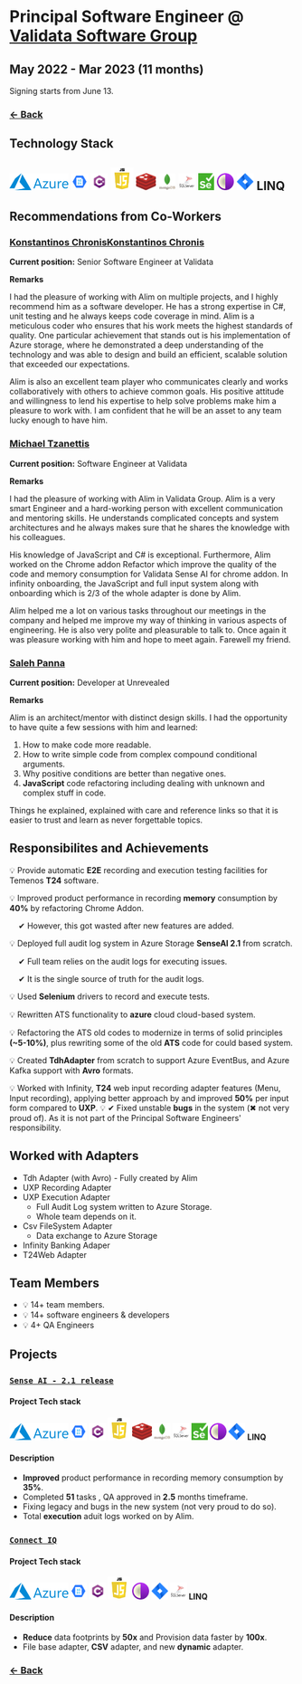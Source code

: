 # Principal Software Engineer @ [Validata Software Group](https://www.validata-software.com)

## May 2022 - Mar 2023 (11 months)

Signing starts from June 13.

### [← Back](../alim-ul-karim-profile.md)

## Technology Stack

## <img height="30" src="img/azure.png" alt="Azure">  <img height="30" src="img/azure%20storage.png" alt="Azure Storage"> <img height="30" src="img/c.png" alt="c#"> <img height="40" src="img/Javascript.png" alt="JacaScript"> <img height="30" src="img/redis.png" alt="Redis"> <img height="30" src="img/mongodb.png" alt="MongoDB"> <img height="30" src="img/microsoft%20sql%20server.png" alt="MS SQL"> <img height="30" src="img/Selenium_Logo.png" alt="Selenium"> <img height="30" src="img/Onion%20Architecture.png" alt="Onion Architecture"> <img height="30" src="img/jira_logo.png" alt="Jira"> <span font-size="1000em"> __LINQ__</span>

## Recommendations from Co-Workers

### [Konstantinos ChronisKonstantinos Chronis](https://www.linkedin.com/in/konstantinos-chronis-18a8b0127)

__Current position:__ Senior Software Engineer at Validata

__Remarks__

I had the pleasure of working with Alim on multiple projects, and I highly recommend him as a software developer. He has a strong expertise in C#, unit testing and he always keeps code coverage in mind. Alim is a meticulous coder who ensures that his work meets the highest standards of quality. One particular achievement that stands out is his implementation of Azure storage, where he demonstrated a deep understanding of the technology and was able to design and build an efficient, scalable solution that exceeded our expectations.

Alim is also an excellent team player who communicates clearly and works collaboratively with others to achieve common goals. His positive attitude and willingness to lend his expertise to help solve problems make him a pleasure to work with. I am confident that he will be an asset to any team lucky enough to have him.

### [Michael Tzanettis](https://www.linkedin.com/in/michael-tzanettis-a36250147)
__Current position:__ Software Engineer at Validata

__Remarks__

I had the pleasure of working with Alim in Validata Group. Alim is a very smart Engineer and a hard-working person with excellent communication and mentoring skills. He understands complicated concepts and system architectures and he always makes sure that he shares the knowledge with his colleagues.

His knowledge of JavaScript and C# is exceptional. Furthermore, Alim worked on the Chrome addon Refactor which improve the quality of the code and memory consumption for Validata Sense AI for chrome addon. In infinity onboarding, the JavaScript and full input system along with onboarding which is 2/3 of the whole adapter is done by Alim.

Alim helped me a lot on various tasks throughout our meetings in the company and helped me improve my way of thinking in various aspects of engineering. He is also very polite and pleasurable to talk to. Once again it was pleasure working with him and hope to meet again. Farewell my friend.

### [Saleh Panna](https://www.linkedin.com/in/pannaahmed?lipi=urn%3Ali%3Apage%3Ad_flagship3_profile_view_base_recommendations_details%3BOlBWnveySxmMdWbBxXmawA%3D%3D)

__Current position:__ Developer at Unrevealed

__Remarks__

Alim is an architect/mentor with distinct design skills. I had the opportunity to have quite a few sessions with him and learned:

1. How to make code more readable.
2. How to write simple code from complex compound conditional arguments.
3. Why positive conditions are better than negative ones.
4. __JavaScript__ code refactoring including dealing with unknown and complex stuff in code.

Things he explained, explained with care and reference links so that it is easier to trust and learn as never forgettable topics.

## Responsibilites and Achievements

💡 Provide automatic __E2E__ recording and execution testing facilities for Temenos __T24__ software.

💡 Improved product performance in recording __memory__ consumption by __40%__ by refactoring Chrome Addon.

&nbsp;&nbsp;&nbsp;&nbsp;✔ However, this got wasted after new features are added.

💡 Deployed full audit log system in Azure Storage __SenseAI 2.1__ from scratch.

&nbsp;&nbsp;&nbsp;&nbsp;✔ Full team relies on the audit logs for executing issues.

&nbsp;&nbsp;&nbsp;&nbsp;✔ It is the single source of truth for the audit logs.

💡 Used __Selenium__ drivers to record and execute tests.

💡 Rewritten ATS functionality to __azure__ cloud cloud-based system.

💡 Refactoring the ATS old codes to modernize in terms of solid principles __(~5-10%)__, plus rewriting some of the old __ATS__ code for could based system.

💡 Created __TdhAdapter__ from scratch to support Azure EventBus, and Azure Kafka support with __Avro__ formats.

💡 Worked with Infinity, __T24__ web input recording adapter features (Menu, Input recording), applying better approach by and improved __50%__ per input form compared to __UXP__.
💡 ✔ Fixed unstable __bugs__ in the system (✖ not very proud of). As it is not part of the Principal Software Engineers' responsibility.

## Worked with Adapters

- Tdh Adapter (with Avro) - Fully created by Alim
- UXP Recording Adapter
- UXP Execution Adapter
  - Full Audit Log system written to Azure Storage.
  - Whole team depends on it.
- Csv FileSystem Adapter
  - Data exchange to Azure Storage
- Infinity Banking Adaper
- T24Web Adapter

## Team Members

- 💡 14+ team members.
- 💡 14+ software engineers & developers
- 💡 4+ QA Engineers

## Projects

### [`Sense AI - 2.1 release`](https://www.validata-software.com/products/validata-sense-ai)

#### Project Tech stack

#### <img height="30" src="img/azure.png" alt="Azure">  <img height="30" src="img/azure%20storage.png" alt="Azure Storage"> <img height="30" src="img/c.png" alt="c#"> <img height="40" src="img/Javascript.png" alt="JacaScript"> <img height="30" src="img/redis.png" alt="Redis"> <img height="30" src="img/mongodb.png" alt="MongoDB"> <img height="30" src="img/microsoft%20sql%20server.png" alt="MS SQL"> <img height="30" src="img/Selenium_Logo.png" alt="Selenium"> <img height="30" src="img/Onion%20Architecture.png" alt="Onion Architecture"> <img height="30" src="img/jira_logo.png" alt="Jira"> LINQ

#### Description

- __Improved__ product performance in recording memory consumption by __35%__.
- Completed __51__ tasks , QA approved in __2.5__ months timeframe.
- Fixing legacy and bugs in the new system (not very proud to do so).
- Total __execution__ aduit logs worked on by Alim.

### [`Connect IQ`](https://www.validata-software.com/products/connectiq)

#### Project Tech stack

#### <img height="30" src="img/azure.png" alt="Azure">  <img height="30" src="img/azure%20storage.png" alt="Azure Storage"> <img height="30" src="img/c.png" alt="c#"> <img height="40" src="img/Javascript.png" alt="JacaScript"> <img height="30" src="img/Onion%20Architecture.png" alt="Onion Architecture"> <img height="30" src="img/jira_logo.png" alt="Jira"> <img height="30" src="img/microsoft%20sql%20server.png" alt="MS SQL"> LINQ  

#### Description

- __Reduce__ data footprints by __50x__ and Provision data faster by __100x__.
- File base adapter, __CSV__ adapter, and new __dynamic__ adapter.

### [← Back](../alim-ul-karim-profile.md)
